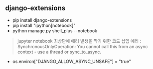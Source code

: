 ## django-extensions
- pip install django-extensions
- pip install "ipython[notebook]"
- python manage.py shell_plus --notebook

> jupyter notebook 최상단에 에러 발생을 막기 위한 코드 삽입
> 에러 : SynchronousOnlyOperation: You cannot call this from an async context - use a thread or sync_to_async.
- os.environ["DJANGO_ALLOW_ASYNC_UNSAFE"] = "true"